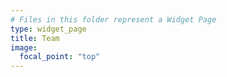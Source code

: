 ```yaml
---
# Files in this folder represent a Widget Page
type: widget_page
title: Team
image:
  focal_point: "top"
---
```

